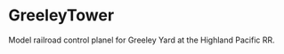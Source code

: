 GreeleyTower
============

Model railroad control planel for Greeley Yard at the Highland Pacific RR.
